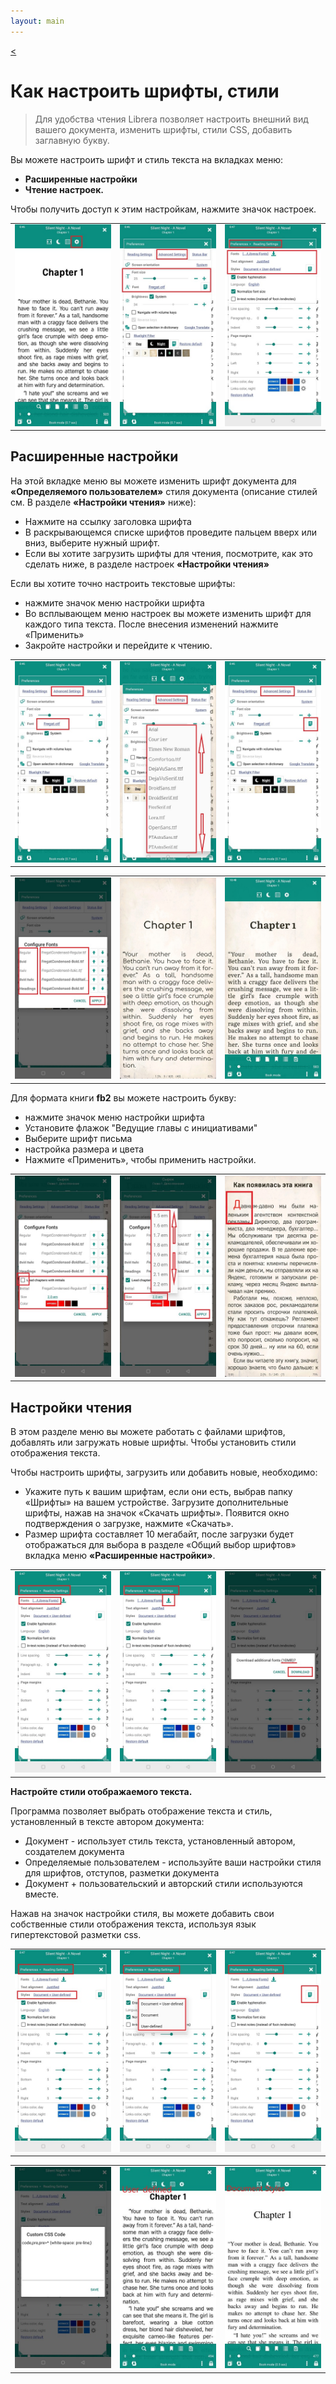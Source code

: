 ```yaml
---
layout: main
---
```

[<](/wiki/faq/ru)

# Как настроить шрифты, стили

> Для удобства чтения Librera позволяет настроить внешний вид вашего документа, изменить шрифты, стили CSS, добавить заглавную букву.


Вы можете настроить шрифт и стиль текста на вкладках меню:

* **Расширенные настройки**
* **Чтение настроек.**

Чтобы получить доступ к этим настройкам, нажмите значок настроек.


||||
|-|-|-|
|![](1.jpg)|![](2.jpg)|![](3.jpg)|


## Расширенные настройки


На этой вкладке меню вы можете изменить шрифт документа для **«Определяемого пользователем»** стиля документа (описание стилей см. В разделе **«Настройки чтения»** ниже):


* Нажмите на ссылку заголовка шрифта
* В раскрывающемся списке шрифтов проведите пальцем вверх или вниз, выберите нужный шрифт.
* Если вы хотите загрузить шрифты для чтения, посмотрите, как это сделать ниже, в разделе настроек **«Настройки чтения»**

Если вы хотите точно настроить текстовые шрифты:

* нажмите значок меню настройки шрифта
* Во всплывающем меню настроек вы можете изменить шрифт для каждого типа текста. После внесения изменений нажмите «Применить»
* Закройте настройки и перейдите к чтению.


||||
|-|-|-|
|![](23.jpg)|![](4.jpg)|![](5.jpg)|

||||
|-|-|-|
|![](6.jpg)|![](42.jpg)|![](43.jpg)|

Для формата книги **fb2** вы можете настроить букву:

* нажмите значок меню настройки шрифта
* Установите флажок &quot;Ведущие главы с инициативами&quot;
* Выберите шрифт письма
* настройка размера и цвета
* Нажмите «Применить», чтобы применить настройки.

||||
|-|-|-|
|![](19.jpg)|![](20.jpg)|![](22.jpg)|



## Настройки чтения


В этом разделе меню вы можете работать с файлами шрифтов, добавлять или загружать новые шрифты. Чтобы установить стили отображения текста.

Чтобы настроить шрифты, загрузить или добавить новые, необходимо:

* Укажите путь к вашим шрифтам, если они есть, выбрав папку «Шрифты» на вашем устройстве.
Загрузите дополнительные шрифты, нажав на значок «Скачать шрифты». Появится окно подтверждения о загрузке, нажмите «Скачать».
* Размер шрифта составляет 10 мегабайт, после загрузки будет отображаться для выбора в разделе «Общий выбор шрифтов» вкладка меню **«Расширенные настройки»**.


||||
|-|-|-|
|![](8.jpg)|![](9.jpg)|![](10.jpg)|

**Настройте стили отображаемого текста.**

Программа позволяет выбрать отображение текста и стиль, установленный в тексте автором документа:

* Документ - использует стиль текста, установленный автором, создателем документа
* Определяемые пользователем - используйте ваши настройки стиля для шрифтов, отступов, разметки документа
* Документ + пользовательский и авторский стили используются вместе.

Нажав на значок настройки стиля, вы можете добавить свои собственные стили отображения текста, используя язык гипертекстовой разметки css.

||||
|-|-|-|
|![](11.jpg)|![](12.jpg)|![](13.jpg)|

||||
|-|-|-|
|![](14.jpg)|![](15.jpg)|![](16.jpg)|







